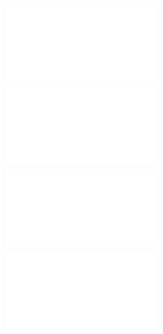 ![@](steps/_.fa3ad648.md)

![@](steps/_.70b30df5.md)

![@](steps/prompt.2e341510.md)

![@](steps/_.6c5b0771.md)